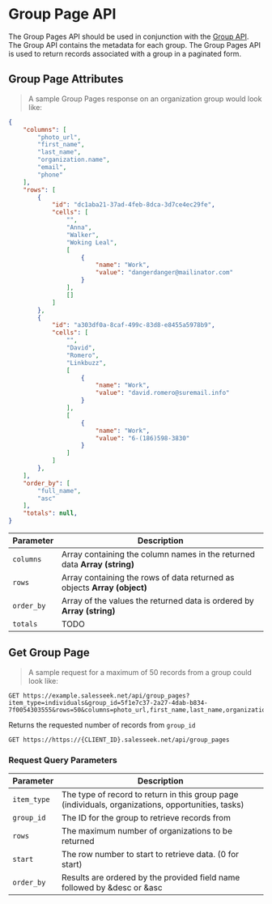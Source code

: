 # Group Page API

The Group Pages API should be used in conjunction with the [Group API](#group-api). The Group API contains the metadata for each group. The Group Pages API is used to return records associated with a group in a paginated form.

## Group Page Attributes

> A sample Group Pages response on an organization group would look like:

```json
{
	"columns": [
		"photo_url",
		"first_name",
		"last_name",
		"organization.name",
		"email",
		"phone"
	],
	"rows": [
		{
			"id": "dc1aba21-37ad-4feb-8dca-3d7ce4ec29fe",
			"cells": [
				"",
				"Anna",
				"Walker",
				"Woking Leal",
				[
					{
						"name": "Work",
						"value": "dangerdanger@mailinator.com"
					}
				],
				[]
			]
		},
		{
			"id": "a303df0a-8caf-499c-83d8-e8455a5978b9",
			"cells": [
				"",
				"David",
				"Romero",
				"Linkbuzz",
				[
					{
						"name": "Work",
						"value": "david.romero@suremail.info"
					}
				],
				[
					{
						"name": "Work",
						"value": "6-(186)598-3830"
					}
				]
			]
		}, 
	],
	"order_by": [
		"full_name",
		"asc"
	],
	"totals": null,
}
```

Parameter |  Description
--------- | ------- 
`columns` | Array containing the column names in the returned data **Array (string)**
`rows` 	  | Array containing the rows of data returned as objects **Array (object)**
`order_by` | Array of the values the returned data is ordered by **Array (string)**
`totals` | TODO


## Get Group Page

> A sample request for a maximum of 50 records from a group could look like: 

```http
GET https://example.salesseek.net/api/group_pages?item_type=individuals&group_id=5f1e7c37-2a27-4dab-b834-7f0054303555&rows=50&columns=photo_url,first_name,last_name,organization.name,email,phone,source&order_by=full_name%20asc
```

Returns the requested number of records from `group_id`

`GET https://https://{CLIENT_ID}.salesseek.net/api/group_pages`

### Request Query Parameters

Parameter |  Description
--------- | ------- 
`item_type` | The type of record to return in this group page (individuals, organizations, opportunities, tasks)
`group_id` |  The ID for the group to retrieve records from
`rows` | The maximum number of organizations to be returned
`start` | The row number to start to retrieve data. (0 for start)
`order_by` | Results are ordered by the provided field name followed by &desc or &asc